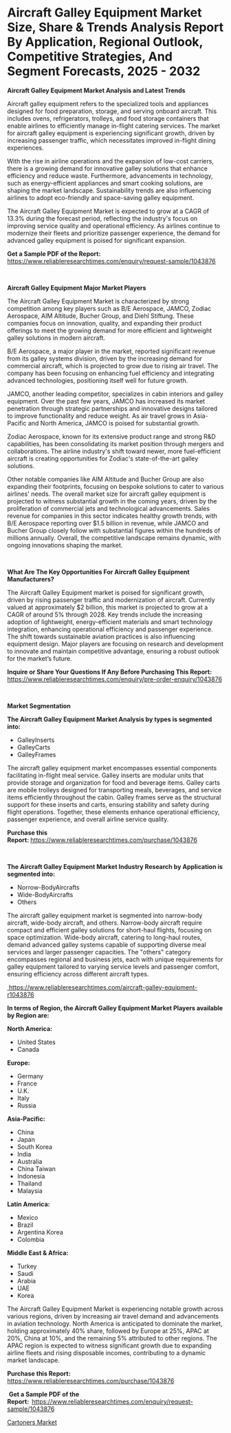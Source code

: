 <p><h1>Aircraft Galley Equipment Market Size, Share & Trends Analysis Report By Application, Regional Outlook, Competitive Strategies, And Segment Forecasts, 2025 - 2032</h1></p><p><strong>Aircraft Galley Equipment Market Analysis and Latest Trends</strong></p>
<p><p>Aircraft galley equipment refers to the specialized tools and appliances designed for food preparation, storage, and serving onboard aircraft. This includes ovens, refrigerators, trolleys, and food storage containers that enable airlines to efficiently manage in-flight catering services. The market for aircraft galley equipment is experiencing significant growth, driven by increasing passenger traffic, which necessitates improved in-flight dining experiences. </p><p>With the rise in airline operations and the expansion of low-cost carriers, there is a growing demand for innovative galley solutions that enhance efficiency and reduce waste. Furthermore, advancements in technology, such as energy-efficient appliances and smart cooking solutions, are shaping the market landscape. Sustainability trends are also influencing airlines to adopt eco-friendly and space-saving galley equipment. </p><p>The Aircraft Galley Equipment Market is expected to grow at a CAGR of 13.3% during the forecast period, reflecting the industry's focus on improving service quality and operational efficiency. As airlines continue to modernize their fleets and prioritize passenger experience, the demand for advanced galley equipment is poised for significant expansion.</p></p>
<p><strong>Get a Sample PDF of the Report:&nbsp;</strong> <a href="https://www.reliableresearchtimes.com/enquiry/request-sample/1043876?utm_campaign=3207&utm_medium=2&utm_source=Github&utm_content=ia&utm_term=08042025&utm_id=aircraft-galley-equipment">https://www.reliableresearchtimes.com/enquiry/request-sample/1043876</a></p>
<p>&nbsp;</p>
<p><strong>Aircraft Galley Equipment Major Market Players</strong></p>
<p><p>The Aircraft Galley Equipment Market is characterized by strong competition among key players such as B/E Aerospace, JAMCO, Zodiac Aerospace, AIM Altitude, Bucher Group, and Diehl Stiftung. These companies focus on innovation, quality, and expanding their product offerings to meet the growing demand for more efficient and lightweight galley solutions in modern aircraft.</p><p>B/E Aerospace, a major player in the market, reported significant revenue from its galley systems division, driven by the increasing demand for commercial aircraft, which is projected to grow due to rising air travel. The company has been focusing on enhancing fuel efficiency and integrating advanced technologies, positioning itself well for future growth.</p><p>JAMCO, another leading competitor, specializes in cabin interiors and galley equipment. Over the past few years, JAMCO has increased its market penetration through strategic partnerships and innovative designs tailored to improve functionality and reduce weight. As air travel grows in Asia-Pacific and North America, JAMCO is poised for substantial growth.</p><p>Zodiac Aerospace, known for its extensive product range and strong R&D capabilities, has been consolidating its market position through mergers and collaborations. The airline industry's shift toward newer, more fuel-efficient aircraft is creating opportunities for Zodiac's state-of-the-art galley solutions.</p><p>Other notable companies like AIM Altitude and Bucher Group are also expanding their footprints, focusing on bespoke solutions to cater to various airlines' needs. The overall market size for aircraft galley equipment is projected to witness substantial growth in the coming years, driven by the proliferation of commercial jets and technological advancements. Sales revenue for companies in this sector indicates healthy growth trends, with B/E Aerospace reporting over $1.5 billion in revenue, while JAMCO and Bucher Group closely follow with substantial figures within the hundreds of millions annually. Overall, the competitive landscape remains dynamic, with ongoing innovations shaping the market.</p></p>
<p>&nbsp;</p>
<p><strong>What Are The Key Opportunities For Aircraft Galley Equipment Manufacturers?</strong></p>
<p><p>The Aircraft Galley Equipment market is poised for significant growth, driven by rising passenger traffic and modernization of aircraft. Currently valued at approximately $2 billion, this market is projected to grow at a CAGR of around 5% through 2028. Key trends include the increasing adoption of lightweight, energy-efficient materials and smart technology integration, enhancing operational efficiency and passenger experience. The shift towards sustainable aviation practices is also influencing equipment design. Major players are focusing on research and development to innovate and maintain competitive advantage, ensuring a robust outlook for the market’s future.</p></p>
<p><strong>Inquire or Share Your Questions If Any Before Purchasing This Report:</strong> <a href="https://www.reliableresearchtimes.com/enquiry/pre-order-enquiry/1043876?utm_campaign=3207&utm_medium=2&utm_source=Github&utm_content=ia&utm_term=08042025&utm_id=aircraft-galley-equipment">https://www.reliableresearchtimes.com/enquiry/pre-order-enquiry/1043876</a></p>
<p>&nbsp;</p>
<p><strong>Market Segmentation</strong></p>
<p><strong>The Aircraft Galley Equipment Market Analysis by types is segmented into:</strong></p>
<p><ul><li>GalleyInserts</li><li>GalleyCarts</li><li>GalleyFrames</li></ul></p>
<p><p>The aircraft galley equipment market encompasses essential components facilitating in-flight meal service. Galley inserts are modular units that provide storage and organization for food and beverage items. Galley carts are mobile trolleys designed for transporting meals, beverages, and service items efficiently throughout the cabin. Galley frames serve as the structural support for these inserts and carts, ensuring stability and safety during flight operations. Together, these elements enhance operational efficiency, passenger experience, and overall airline service quality.</p></p>
<p><strong>Purchase this Report:&nbsp;</strong><a href="https://www.reliableresearchtimes.com/purchase/1043876?utm_campaign=3207&utm_medium=2&utm_source=Github&utm_content=ia&utm_term=08042025&utm_id=aircraft-galley-equipment">https://www.reliableresearchtimes.com/purchase/1043876</a></p>
<p>&nbsp;</p>
<p><strong>The Aircraft Galley Equipment Market Industry Research by Application is segmented into:</strong></p>
<p><ul><li>Norrow-BodyAircrafts</li><li>Wide-BodyAircrafts</li><li>Others</li></ul></p>
<p><p>The aircraft galley equipment market is segmented into narrow-body aircraft, wide-body aircraft, and others. Narrow-body aircraft require compact and efficient galley solutions for short-haul flights, focusing on space optimization. Wide-body aircraft, catering to long-haul routes, demand advanced galley systems capable of supporting diverse meal services and larger passenger capacities. The "others" category encompasses regional and business jets, each with unique requirements for galley equipment tailored to varying service levels and passenger comfort, ensuring efficiency across different aircraft types.</p></p>
<p><a href="https://www.reliableresearchtimes.com/aircraft-galley-equipment-r1043876?utm_campaign=3207&utm_medium=2&utm_source=Github&utm_content=ia&utm_term=08042025&utm_id=aircraft-galley-equipment">&nbsp;https://www.reliableresearchtimes.com/aircraft-galley-equipment-r1043876</a></p>
<p><strong>In terms of Region, the Aircraft Galley Equipment Market Players available by Region are:</strong></p>
<p>
    <p> <strong> North America: </strong>
        <ul>
            <li>United States</li>
            <li>Canada</li>
        </ul>
        </p> 
    <p> <strong> Europe: </strong>
        <ul>
            <li>Germany</li>
            <li>France</li>
            <li>U.K.</li>
            <li>Italy</li>
            <li>Russia</li>
        </ul>
        </p> 
    <p> <strong> Asia-Pacific: </strong>
        <ul>
            <li>China</li>
            <li>Japan</li>
            <li>South Korea</li>
            <li>India</li>
            <li>Australia</li>
            <li>China Taiwan</li>
            <li>Indonesia</li>
            <li>Thailand</li>
            <li>Malaysia</li>
        </ul>
        </p> 
    <p> <strong> Latin America: </strong>
        <ul>
            <li>Mexico</li>
            <li>Brazil</li>
            <li>Argentina Korea</li>
            <li>Colombia</li>
        </ul>
        </p> 
    <p> <strong> Middle East & Africa: </strong>
        <ul>
            <li>Turkey</li>
            <li>Saudi</li>
            <li>Arabia</li>
            <li>UAE</li>
            <li>Korea</li>
        </ul>
    </p>
    </p>
<p><p>The Aircraft Galley Equipment Market is experiencing notable growth across various regions, driven by increasing air travel demand and advancements in aviation technology. North America is anticipated to dominate the market, holding approximately 40% share, followed by Europe at 25%, APAC at 20%, China at 10%, and the remaining 5% attributed to other regions. The APAC region is expected to witness significant growth due to expanding airline fleets and rising disposable incomes, contributing to a dynamic market landscape.</p></p>
<p><strong>Purchase this Report: </strong><a href="https://www.reliableresearchtimes.com/purchase/1043876?utm_campaign=3207&utm_medium=2&utm_source=Github&utm_content=ia&utm_term=08042025&utm_id=aircraft-galley-equipment">https://www.reliableresearchtimes.com/purchase/1043876</a></p>
<p>&nbsp;<strong>Get a Sample PDF of the Report:&nbsp;&nbsp;</strong><a href="https://www.reliableresearchtimes.com/enquiry/request-sample/1043876?utm_campaign=3207&utm_medium=2&utm_source=Github&utm_content=ia&utm_term=08042025&utm_id=aircraft-galley-equipment">https://www.reliableresearchtimes.com/enquiry/request-sample/1043876</a></p>
<p><strong></strong></p>
<p><p><a href="https://github.com/biyajausenik/Market-Research-Report-List-1/blob/main/cartoners-market.md?utm_campaign=3207&utm_medium=2&utm_source=Github&utm_content=ia&utm_term=08042025&utm_id=aircraft-galley-equipment">Cartoners Market</a></p></p>